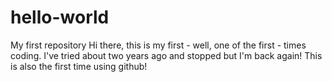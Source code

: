 # hello-world
My first repository
Hi there, this is my first - well, one of the first - times coding. I've tried about two years ago and stopped but I'm back again! This is also the first time using github!
